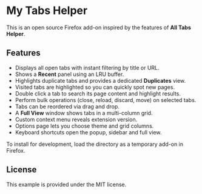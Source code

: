 # My Tabs Helper

This is an open source Firefox add-on inspired by the features of **All Tabs Helper**.

## Features

- Displays all open tabs with instant filtering by title or URL.
- Shows a **Recent** panel using an LRU buffer.
- Highlights duplicate tabs and provides a dedicated **Duplicates** view.
- Visited tabs are highlighted so you can quickly spot new pages.
- Double click a tab to search its page content and highlight results.
- Perform bulk operations (close, reload, discard, move) on selected tabs.
- Tabs can be reordered via drag and drop.
- A **Full View** window shows tabs in a multi-column grid.
- Custom context menu reveals extension version.
- Options page lets you choose theme and grid columns.
- Keyboard shortcuts open the popup, sidebar and full view.

To install for development, load the directory as a temporary add-on in Firefox.

## License

This example is provided under the MIT license.
